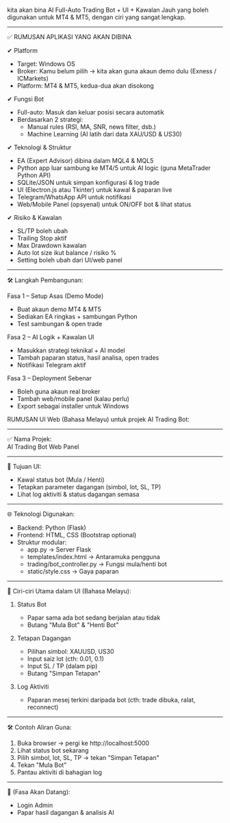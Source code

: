 kita akan bina AI Full-Auto Trading Bot + UI + Kawalan Jauh yang boleh digunakan untuk MT4 & MT5, dengan ciri yang sangat lengkap.

---

✅ RUMUSAN APLIKASI YANG AKAN DIBINA

✔ Platform
- Target: Windows OS
- Broker: Kamu belum pilih → kita akan guna akaun demo dulu (Exness / ICMarkets)
- Platform: MT4 & MT5, kedua-dua akan disokong

✔ Fungsi Bot
- Full-auto: Masuk dan keluar posisi secara automatik
- Berdasarkan 2 strategi:
  - Manual rules (RSI, MA, SNR, news filter, dsb.)
  - Machine Learning (AI latih dari data XAU/USD & US30)

✔ Teknologi & Struktur
- EA (Expert Advisor) dibina dalam MQL4 & MQL5
- Python app luar sambung ke MT4/5 untuk AI logic (guna MetaTrader Python API)
- SQLite/JSON untuk simpan konfigurasi & log trade
- UI (Electron.js atau Tkinter) untuk kawal & paparan live
- Telegram/WhatsApp API untuk notifikasi
- Web/Mobile Panel (opsyenal) untuk ON/OFF bot & lihat status

✔ Risiko & Kawalan
- SL/TP boleh ubah
- Trailing Stop aktif
- Max Drawdown kawalan
- Auto lot size ikut balance / risiko %
- Setting boleh ubah dari UI/web panel

---

🛠 Langkah Pembangunan:

Fasa 1 – Setup Asas (Demo Mode)
- Buat akaun demo MT4 & MT5
- Sediakan EA ringkas + sambungan Python
- Test sambungan & open trade

Fasa 2 – AI Logik + Kawalan UI
- Masukkan strategi teknikal + AI model
- Tambah paparan status, hasil analisa, open trades
- Notifikasi Telegram aktif

Fasa 3 – Deployment Sebenar
- Boleh guna akaun real broker
- Tambah web/mobile panel (kalau perlu)
- Export sebagai installer untuk Windows

RUMUSAN UI Web (Bahasa Melayu) untuk projek AI Trading Bot:

---

✅ Nama Projek:  
AI Trading Bot Web Panel

---

🎯 Tujuan UI:
- Kawal status bot (Mula / Henti)
- Tetapkan parameter dagangan (simbol, lot, SL, TP)
- Lihat log aktiviti & status dagangan semasa

---

🌐 Teknologi Digunakan:
- Backend: Python (Flask)
- Frontend: HTML, CSS (Bootstrap optional)
- Struktur modular: 
  - app.py → Server Flask
  - templates/index.html → Antaramuka pengguna
  - trading/bot_controller.py → Fungsi mula/henti bot
  - static/style.css → Gaya paparan

---

🧩 Ciri-ciri Utama dalam UI (Bahasa Melayu):

1. Status Bot
   - Papar sama ada bot sedang berjalan atau tidak
   - Butang "Mula Bot" & "Henti Bot"

2. Tetapan Dagangan
   - Pilihan simbol: XAUUSD, US30
   - Input saiz lot (cth: 0.01, 0.1)
   - Input SL / TP (dalam pip)
   - Butang "Simpan Tetapan"

3. Log Aktiviti
   - Paparan mesej terkini daripada bot (cth: trade dibuka, ralat, reconnect)

---

🛠 Contoh Aliran Guna:

1. Buka browser → pergi ke http://localhost:5000
2. Lihat status bot sekarang
3. Pilih simbol, lot, SL, TP → tekan "Simpan Tetapan"
4. Tekan "Mula Bot"
5. Pantau aktiviti di bahagian log

---

🔐 (Fasa Akan Datang):
- Login Admin
- Papar hasil dagangan & analisis AI
